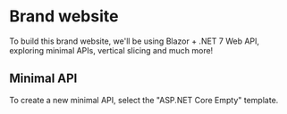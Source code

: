 ﻿# Brand website

To build this brand website, we'll be using Blazor + .NET 7 Web API, exploring minimal APIs, vertical slicing and much more!

## Minimal API

To create a new minimal API, select the "ASP.NET Core Empty" template.